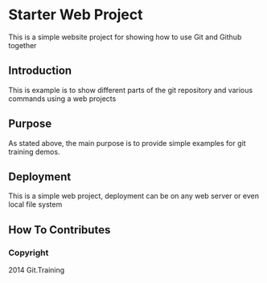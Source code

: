 # Starter Web Project

This is a simple website project for showing how to use Git and Github together

## Introduction

This is example is to show different parts of the git repository and various commands using a web projects

## Purpose

As stated above, the main purpose is to provide simple examples for git training demos. 

## Deployment

This is a simple web project, deployment can be on any web server or even local file system

## How To Contributes

### Copyright

2014 Git.Training
